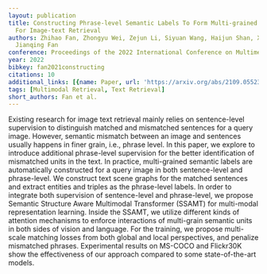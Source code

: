 ```yaml
---
layout: publication
title: Constructing Phrase-level Semantic Labels To Form Multi-grained Supervision
  For Image-text Retrieval
authors: Zhihao Fan, Zhongyu Wei, Zejun Li, Siyuan Wang, Haijun Shan, Xuanjing Huang,
  Jianqing Fan
conference: Proceedings of the 2022 International Conference on Multimedia Retrieval
year: 2022
bibkey: fan2021constructing
citations: 10
additional_links: [{name: Paper, url: 'https://arxiv.org/abs/2109.05523'}]
tags: [Multimodal Retrieval, Text Retrieval]
short_authors: Fan et al.
---
```

Existing research for image text retrieval mainly relies on sentence-level
supervision to distinguish matched and mismatched sentences for a query image.
However, semantic mismatch between an image and sentences usually happens in
finer grain, i.e., phrase level. In this paper, we explore to introduce
additional phrase-level supervision for the better identification of mismatched
units in the text. In practice, multi-grained semantic labels are automatically
constructed for a query image in both sentence-level and phrase-level. We
construct text scene graphs for the matched sentences and extract entities and
triples as the phrase-level labels. In order to integrate both supervision of
sentence-level and phrase-level, we propose Semantic Structure Aware Multimodal
Transformer (SSAMT) for multi-modal representation learning. Inside the SSAMT,
we utilize different kinds of attention mechanisms to enforce interactions of
multi-grain semantic units in both sides of vision and language. For the
training, we propose multi-scale matching losses from both global and local
perspectives, and penalize mismatched phrases. Experimental results on MS-COCO
and Flickr30K show the effectiveness of our approach compared to some
state-of-the-art models.